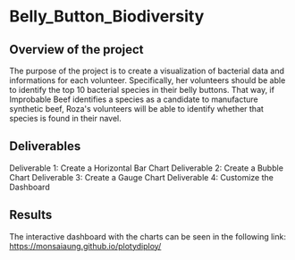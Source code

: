 # Belly_Button_Biodiversity

## Overview of the project

The purpose of the project is to create a visualization of bacterial data and informations for each volunteer. Specifically, her volunteers should be able to identify the top 10 bacterial species in their belly buttons. That way, if Improbable Beef identifies a species as a candidate to manufacture synthetic beef, Roza's volunteers will be able to identify whether that species is found in their navel.

## Deliverables

Deliverable 1: Create a Horizontal Bar Chart
Deliverable 2: Create a Bubble Chart
Deliverable 3: Create a Gauge Chart
Deliverable 4: Customize the Dashboard

## Results

The interactive dashboard with the charts can be seen in the following link: https://monsaiaung.github.io/plotydiploy/

